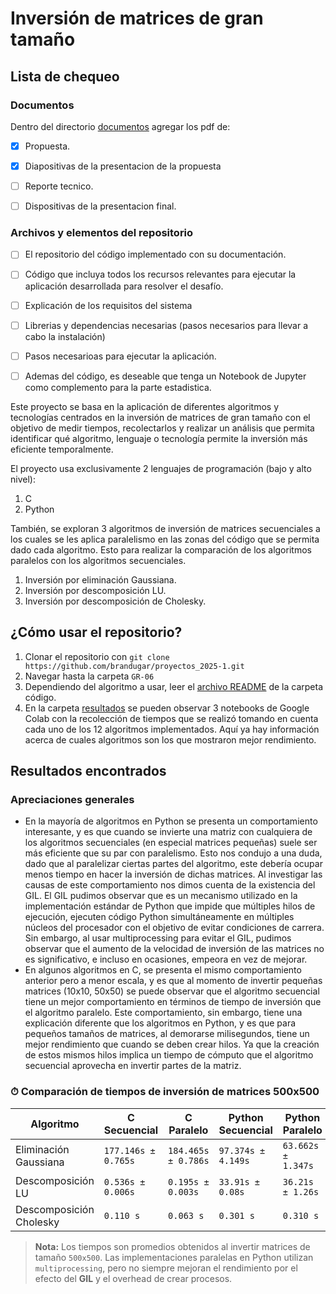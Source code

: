 # Inversión de matrices de gran tamaño


## Lista de chequeo

### Documentos

Dentro del directorio [documentos](documentos/) agregar los pdf de:
- [x] Propuesta.
- [x] Diapositivas de la presentacion de la propuesta
- [ ] Reporte tecnico.
- [ ] Dispositivas de la presentacion final.


### Archivos y elementos del repositorio

- [ ] El repositorio del código implementado con su documentación. 
- [ ] Código que incluya todos los recursos relevantes para ejecutar la aplicación desarrollada para resolver el desafío. 
- [ ] Explicación de los requisitos del sistema
- [ ] Librerias y dependencias necesarias (pasos necesarios para llevar a cabo la instalación)
- [ ] Pasos necesarioas para ejecutar la aplicación.
- [ ] Ademas del código, es deseable que tenga un Notebook de Jupyter como complemento para la parte estadistica.


Este proyecto se basa en la aplicación de diferentes algoritmos y tecnologías centrados en la inversión de matrices de gran tamaño con el objetivo de medir tiempos, recolectarlos y realizar un análisis que permita identificar qué algoritmo, lenguaje o tecnología permite la inversión más eficiente temporalmente. 

El proyecto usa exclusivamente 2 lenguajes de programación (bajo y alto nivel):
1. C
2. Python

También, se exploran 3 algoritmos de inversión de matrices secuenciales a los cuales se les aplica paralelismo en las zonas del código que se permita dado cada algoritmo. Esto para realizar la comparación de los algoritmos paralelos con los algoritmos secuenciales. 
1. Inversión por eliminación Gaussiana.
2. Inversión por descomposición LU.
3. Inversión por descomposición de Cholesky. 

## ¿Cómo usar el repositorio?
1. Clonar el repositorio con `git clone https://github.com/brandugar/proyectos_2025-1.git`
2. Navegar hasta la carpeta `GR-06`
3. Dependiendo del algoritmo a usar, leer el [archivo README](codigo/README.md) de la carpeta código. 
4. En la carpeta [resultados](codigo/resultados) se pueden observar 3 notebooks de Google Colab con la recolección de tiempos que se realizó tomando en cuenta cada uno de los 12 algoritmos implementados. Aquí ya hay información acerca de cuales algoritmos son los que mostraron mejor rendimiento.

## Resultados encontrados
### Apreciaciones generales
- En la mayoría de algoritmos en Python se presenta un comportamiento interesante, y es que cuando se invierte una matriz con cualquiera de los algoritmos secuenciales (en especial matrices pequeñas) suele ser más eficiente que su par con paralelismo. Esto nos condujo a una duda, dado que al paralelizar ciertas partes del algoritmo, este debería ocupar menos tiempo en hacer la inversión de dichas matrices. Al investigar las causas de este comportamiento nos dimos cuenta de la existencia del GIL. El GIL pudimos observar que es un mecanismo utilizado en la implementación estándar de Python que impide que múltiples hilos de ejecución, ejecuten código Python simultáneamente en múltiples núcleos del procesador con el objetivo de evitar condiciones de carrera. Sin embargo, al usar multiprocessing para evitar el GIL, pudimos observar que el aumento de la velocidad de inversión de las matrices no es significativo, e incluso en ocasiones, empeora en vez de mejorar.
- En algunos algoritmos en C, se presenta el mismo comportamiento anterior pero a menor escala, y es que al momento de invertir pequeñas matrices (10x10, 50x50) se puede observar que el algoritmo secuencial tiene un mejor comportamiento en términos de tiempo de inversión que el algoritmo paralelo. Este comportamiento, sin embargo, tiene una explicación diferente que los algoritmos en Python, y es que para pequeños tamaños de matrices, al demorarse milisegundos, tiene un mejor rendimiento que cuando se deben crear hilos. Ya que la creación de estos mismos hilos implica un tiempo de cómputo que el algoritmo secuencial aprovecha en invertir partes de la matriz. 

### ⏱ Comparación de tiempos de inversión de matrices 500x500

| Algoritmo                | C Secuencial | C Paralelo | Python Secuencial | Python Paralelo |
|--------------------------|--------------|------------|-------------------|------------------|
| Eliminación Gaussiana    |  `177.146s ± 0.765s`   | `184.465s ± 0.786s`  |   `97.374s ± 4.149s`       |   `63.662s ± 1.347s`      |
| Descomposición LU        |  `0.536s ± 0.006s`   | `0.195s ± 0.003s`  |   `33.91s ± 0.08s`       |   `36.21s ± 1.26s`      |
| Descomposición Cholesky  |  `0.110 s`   | `0.063 s`  |   `0.301 s`       |   `0.310 s`      |

> **Nota:** Los tiempos son promedios obtenidos al invertir matrices de tamaño `500x500`. Las implementaciones paralelas en Python utilizan `multiprocessing`, pero no siempre mejoran el rendimiento por el efecto del **GIL** y el overhead de crear procesos.
